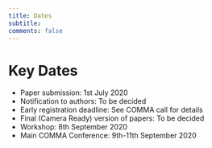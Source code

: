 ```yaml
---
title: Dates 
subtitle: 
comments: false
---
```


# Key Dates

* Paper submission: 1st July 2020
* Notification to authors: To be decided
* Early registration deadline: See COMMA call for details 
* Final (Camera Ready) version of papers: To be decided
* Workshop: 8th September 2020
* Main COMMA Conference: 9th-11th September 2020
